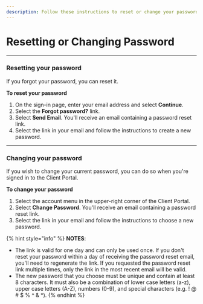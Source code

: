 ```yaml
---
description: Follow these instructions to reset or change your password.
---
```


# Resetting or Changing Password

***

### Resetting your password

If you forgot your password, you can reset it.

**To reset your password**

1. On the sign-in page, enter your email address and select **Continue**.
2. Select the **Forgot password?** link.
3. Select **Send Email**. You'll receive an email containing a password reset link.
4. Select the link in your email and follow the instructions to create a new password.

***

### Changing your password

If you wish to change your current password, you can do so when you're signed in to the Client Portal.

**To change your password**

1. Select the account menu in the upper-right corner of the Client Portal.
2. Select **Change Password**. You'll receive an email containing a password reset link.
3. Select the link in your email and follow the instructions to choose a new password.

{% hint style="info" %}
**NOTES**:&#x20;

* The link is valid for one day and can only be used once. If you don't reset your password within a day of receiving the password reset email, you'll need to regenerate the link. If you requested the password reset link multiple times, only the link in the most recent email will be valid.
* The new password that you choose must be unique and contain at least 8 characters. It must also be a combination of lower case letters (a-z), upper case letters (A-Z), numbers (0-9), and special characters (e.g. ! @ # $ % ^ & \*).
{% endhint %}
